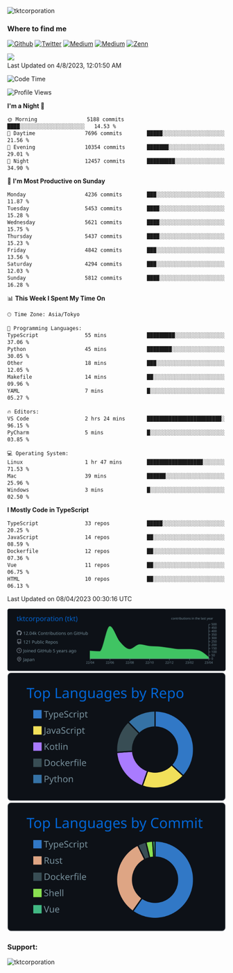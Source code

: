 <p align="left"> <img src="https://komarev.com/ghpvc/?username=tktcorporation&label=Profile%20views&color=0e75b6&style=flat" alt="tktcorporation" /> </p>

<h3>Where to find me</h3>
<p>
<a href="https://github.com/tktcorporation" target="_blank"><img alt="Github" src="https://img.shields.io/badge/GitHub-%2312100E.svg?&style=for-the-badge&logo=Github&logoColor=white" /></a>
<a href="https://twitter.com/tktcorporation" target="_blank"><img alt="Twitter" src="https://img.shields.io/badge/twitter-%231DA1F2.svg?&style=for-the-badge&logo=twitter&logoColor=white" /></a>
<a href="https://www.linkedin.com/in/tktcorporation" target="_blank"><img alt="Medium" src="https://img.shields.io/badge/linkdin-0a66c2.svg?&style=for-the-badge&logo=linkedin&logoColor=white" /></a>
<a href="https://qiita.com/tktcorporation" target="_blank"><img alt="Medium" src="https://img.shields.io/badge/qiita-55C500.svg?&style=for-the-badge&logo=qiita&logoColor=white" /></a>
<a href="https://zenn.dev/tktcorporation" target="_blank"><img alt="Zenn" src="https://img.shields.io/badge/Zenn-3EA8FF.svg?&style=for-the-badge&logo=Zenn&logoColor=white" /></a>
</p>

<!--START_SECTION:lapras-card-->
<a href="https://lapras.com/public/tktcorporation" target="_blank" rel="noopener noreferrer"><img src="https://lapras-card-generator.vercel.app/api/svg?e=3.89&b=3.48&i=3.58&b1=%23232323&b2=%236d6d6d&i1=%23212121&i2=%23818181&l=en" width="300" ></a>  
Last Updated on 4/8/2023, 12:01:50 AM
<!--END_SECTION:lapras-card-->
  
<!--START_SECTION:waka-->
![Code Time](http://img.shields.io/badge/Code%20Time-925%20hrs%2044%20mins-blue)

![Profile Views](http://img.shields.io/badge/Profile%20Views-1-blue)

**I'm a Night 🦉** 

```text
🌞 Morning                5188 commits        ████░░░░░░░░░░░░░░░░░░░░░   14.53 % 
🌆 Daytime                7696 commits        █████░░░░░░░░░░░░░░░░░░░░   21.56 % 
🌃 Evening                10354 commits       ███████░░░░░░░░░░░░░░░░░░   29.01 % 
🌙 Night                  12457 commits       █████████░░░░░░░░░░░░░░░░   34.90 % 
```
📅 **I'm Most Productive on Sunday** 

```text
Monday                   4236 commits        ███░░░░░░░░░░░░░░░░░░░░░░   11.87 % 
Tuesday                  5453 commits        ████░░░░░░░░░░░░░░░░░░░░░   15.28 % 
Wednesday                5621 commits        ████░░░░░░░░░░░░░░░░░░░░░   15.75 % 
Thursday                 5437 commits        ████░░░░░░░░░░░░░░░░░░░░░   15.23 % 
Friday                   4842 commits        ███░░░░░░░░░░░░░░░░░░░░░░   13.56 % 
Saturday                 4294 commits        ███░░░░░░░░░░░░░░░░░░░░░░   12.03 % 
Sunday                   5812 commits        ████░░░░░░░░░░░░░░░░░░░░░   16.28 % 
```


📊 **This Week I Spent My Time On** 

```text
🕑︎ Time Zone: Asia/Tokyo

💬 Programming Languages: 
TypeScript               55 mins             █████████░░░░░░░░░░░░░░░░   37.06 % 
Python                   45 mins             ████████░░░░░░░░░░░░░░░░░   30.05 % 
Other                    18 mins             ███░░░░░░░░░░░░░░░░░░░░░░   12.05 % 
Makefile                 14 mins             ██░░░░░░░░░░░░░░░░░░░░░░░   09.96 % 
YAML                     7 mins              █░░░░░░░░░░░░░░░░░░░░░░░░   05.27 % 

🔥 Editors: 
VS Code                  2 hrs 24 mins       ████████████████████████░   96.15 % 
PyCharm                  5 mins              █░░░░░░░░░░░░░░░░░░░░░░░░   03.85 % 

💻 Operating System: 
Linux                    1 hr 47 mins        ██████████████████░░░░░░░   71.53 % 
Mac                      39 mins             ██████░░░░░░░░░░░░░░░░░░░   25.96 % 
Windows                  3 mins              █░░░░░░░░░░░░░░░░░░░░░░░░   02.50 % 
```

**I Mostly Code in TypeScript** 

```text
TypeScript               33 repos            █████░░░░░░░░░░░░░░░░░░░░   20.25 % 
JavaScript               14 repos            ██░░░░░░░░░░░░░░░░░░░░░░░   08.59 % 
Dockerfile               12 repos            ██░░░░░░░░░░░░░░░░░░░░░░░   07.36 % 
Vue                      11 repos            ██░░░░░░░░░░░░░░░░░░░░░░░   06.75 % 
HTML                     10 repos            ██░░░░░░░░░░░░░░░░░░░░░░░   06.13 % 
```




 Last Updated on 08/04/2023 00:30:16 UTC
<!--END_SECTION:waka-->

[![](https://raw.githubusercontent.com/tktcorporation/tktcorporation/master/profile-summary-card-output/github_dark/0-profile-details.svg)](https://github.com/vn7n24fzkq/github-profile-summary-cards)
[![](https://raw.githubusercontent.com/tktcorporation/tktcorporation/master/profile-summary-card-output/github_dark/1-repos-per-language.svg)](https://github.com/vn7n24fzkq/github-profile-summary-cards) [![](https://raw.githubusercontent.com/tktcorporation/tktcorporation/master/profile-summary-card-output/github_dark/2-most-commit-language.svg)](https://github.com/vn7n24fzkq/github-profile-summary-cards)

<h3 align="left">Support:</h3>
<p><a href="https://www.buymeacoffee.com/tktcorporation"> <img align="left" src="https://cdn.buymeacoffee.com/buttons/v2/default-yellow.png" height="50" width="210" alt="tktcorporation" /></a></p><br><br>
